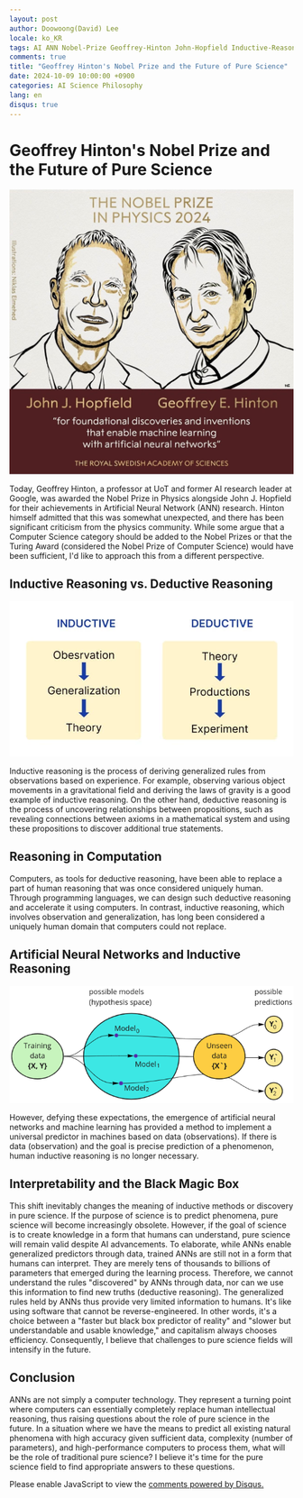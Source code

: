 ```yaml
---
layout: post
author: Doowoong(David) Lee
locale: ko_KR
tags: AI ANN Nobel-Prize Geoffrey-Hinton John-Hopfield Inductive-Reasoning Deductive-Reasoning Pure-Science
comments: true
title: "Geoffrey Hinton's Nobel Prize and the Future of Pure Science"
date: 2024-10-09 10:00:00 +0900
categories: AI Science Philosophy
lang: en
disqus: true
---
```


# Geoffrey Hinton's Nobel Prize and the Future of Pure Science

![Geoffrey Hinton](/assets/img/geoffrey.png)

Today, Geoffrey Hinton, a professor at UoT and former AI research leader at Google, was awarded the Nobel Prize in Physics alongside John J. Hopfield for their achievements in Artificial Neural Network (ANN) research. Hinton himself admitted that this was somewhat unexpected, and there has been significant criticism from the physics community. While some argue that a Computer Science category should be added to the Nobel Prizes or that the Turing Award (considered the Nobel Prize of Computer Science) would have been sufficient, I'd like to approach this from a different perspective.

## Inductive Reasoning vs. Deductive Reasoning

![Reasoning Types](/assets/img/reasoning.png)

Inductive reasoning is the process of deriving generalized rules from observations based on experience. For example, observing various object movements in a gravitational field and deriving the laws of gravity is a good example of inductive reasoning. On the other hand, deductive reasoning is the process of uncovering relationships between propositions, such as revealing connections between axioms in a mathematical system and using these propositions to discover additional true statements.

## Reasoning in Computation

Computers, as tools for deductive reasoning, have been able to replace a part of human reasoning that was once considered uniquely human. Through programming languages, we can design such deductive reasoning and accelerate it using computers. In contrast, inductive reasoning, which involves observation and generalization, has long been considered a uniquely human domain that computers could not replace.

## Artificial Neural Networks and Inductive Reasoning

![Inductive Bias](/assets/img/inductive-bias.png)

However, defying these expectations, the emergence of artificial neural networks and machine learning has provided a method to implement a universal predictor in machines based on data (observations). If there is data (observation) and the goal is precise prediction of a phenomenon, human inductive reasoning is no longer necessary.

## Interpretability and the Black Magic Box

This shift inevitably changes the meaning of inductive methods or discovery in pure science. If the purpose of science is to predict phenomena, pure science will become increasingly obsolete. However, if the goal of science is to create knowledge in a form that humans can understand, pure science will remain valid despite AI advancements. To elaborate, while ANNs enable generalized predictors through data, trained ANNs are still not in a form that humans can interpret. They are merely tens of thousands to billions of parameters that emerged during the learning process. Therefore, we cannot understand the rules "discovered" by ANNs through data, nor can we use this information to find new truths (deductive reasoning). The generalized rules held by ANNs thus provide very limited information to humans. It's like using software that cannot be reverse-engineered. In other words, it's a choice between a "faster but black box predictor of reality" and "slower but understandable and usable knowledge," and capitalism always chooses efficiency. Consequently, I believe that challenges to pure science fields will intensify in the future.

## Conclusion

ANNs are not simply a computer technology. They represent a turning point where computers can essentially completely replace human intellectual reasoning, thus raising questions about the role of pure science in the future. In a situation where we have the means to predict all existing natural phenomena with high accuracy given sufficient data, complexity (number of parameters), and high-performance computers to process them, what will be the role of traditional pure science? I believe it's time for the pure science field to find appropriate answers to these questions.

<div id="disqus_thread"></div>
<script>
    var disqus_config = function () {
        this.page.url = PAGE_URL; // Replace with your page's canonical URL variable
        this.page.identifier = PAGE_IDENTIFIER; // Replace PAGE_IDENTIFIER with your page's unique identifier variable
    };
    (function() {
        var d = document, s = d.createElement('script');
        s.src = 'https://fritzprix.disqus.com/embed.js';
        s.setAttribute('data-timestamp', +new Date());
        (d.head || d.body).appendChild(s);
    })();
</script>
<noscript>Please enable JavaScript to view the <a href="https://disqus.com/?ref_noscript">comments powered by Disqus.</a></noscript>
